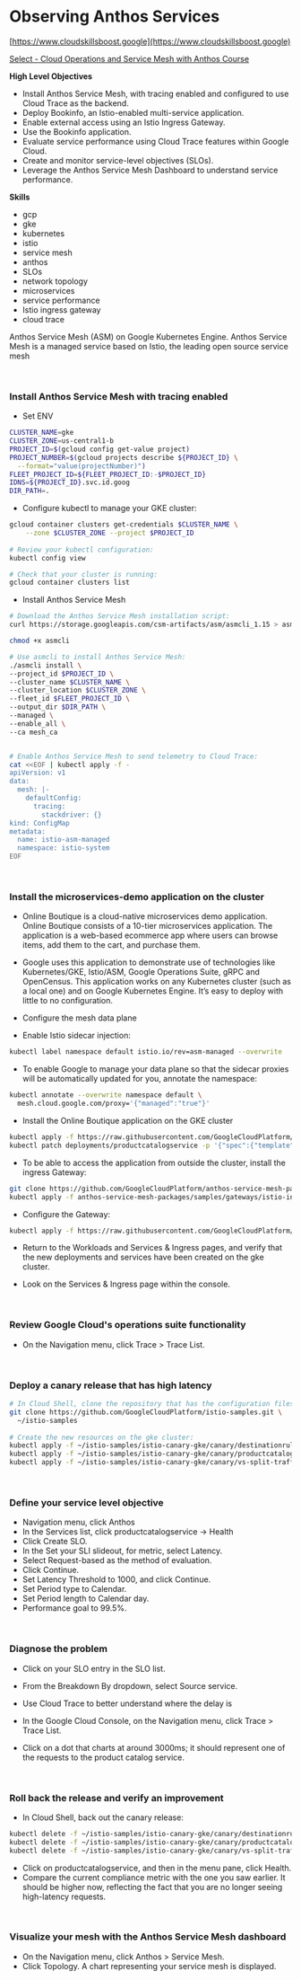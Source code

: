 # Observing Anthos Services

[https://www.cloudskillsboost.google](https://www.cloudskillsboost.google)

[Select - Cloud Operations and Service Mesh with Anthos Course](https://www.cloudskillsboost.google)

**High Level Objectives**
- Install Anthos Service Mesh, with tracing enabled and configured to use Cloud Trace as the backend.
- Deploy Bookinfo, an Istio-enabled multi-service application.
- Enable external access using an Istio Ingress Gateway.
- Use the Bookinfo application.
- Evaluate service performance using Cloud Trace features within Google Cloud.
- Create and monitor service-level objectives (SLOs).
- Leverage the Anthos Service Mesh Dashboard to understand service performance.

**Skills**
- gcp
- gke
- kubernetes
- istio
- service mesh
- anthos
- SLOs
- network topology
- microservices
- service performance
- Istio ingress gateway
- cloud trace

Anthos Service Mesh (ASM) on Google Kubernetes Engine. Anthos Service Mesh is a managed service based on Istio, the leading open source service mesh

<br>

### Install Anthos Service Mesh with tracing enabled

- Set ENV

```bash
CLUSTER_NAME=gke
CLUSTER_ZONE=us-central1-b
PROJECT_ID=$(gcloud config get-value project)
PROJECT_NUMBER=$(gcloud projects describe ${PROJECT_ID} \
  --format="value(projectNumber)")
FLEET_PROJECT_ID=${FLEET_PROJECT_ID:-$PROJECT_ID}
IDNS=${PROJECT_ID}.svc.id.goog
DIR_PATH=.
```

- Configure kubectl to manage your GKE cluster:

```bash
gcloud container clusters get-credentials $CLUSTER_NAME \
    --zone $CLUSTER_ZONE --project $PROJECT_ID
    
# Review your kubectl configuration:
kubectl config view

# Check that your cluster is running:
gcloud container clusters list

```

- Install Anthos Service Mesh

```bash
# Download the Anthos Service Mesh installation script:
curl https://storage.googleapis.com/csm-artifacts/asm/asmcli_1.15 > asmcli

chmod +x asmcli

# Use asmcli to install Anthos Service Mesh:
./asmcli install \
--project_id $PROJECT_ID \
--cluster_name $CLUSTER_NAME \
--cluster_location $CLUSTER_ZONE \
--fleet_id $FLEET_PROJECT_ID \
--output_dir $DIR_PATH \
--managed \
--enable_all \
--ca mesh_ca


# Enable Anthos Service Mesh to send telemetry to Cloud Trace:
cat <<EOF | kubectl apply -f -
apiVersion: v1
data:
  mesh: |-
    defaultConfig:
      tracing:
        stackdriver: {}
kind: ConfigMap
metadata:
  name: istio-asm-managed
  namespace: istio-system
EOF
```

<br>

### Install the microservices-demo application on the cluster

- Online Boutique is a cloud-native microservices demo application. Online Boutique consists of a 10-tier microservices application. The application is a web-based ecommerce app where users can browse items, add them to the cart, and purchase them.
- Google uses this application to demonstrate use of technologies like Kubernetes/GKE, Istio/ASM, Google Operations Suite, gRPC and OpenCensus. This application works on any Kubernetes cluster (such as a local one) and on Google Kubernetes Engine. It’s easy to deploy with little to no configuration.

- Configure the mesh data plane
- Enable Istio sidecar injection:

```bash
kubectl label namespace default istio.io/rev=asm-managed --overwrite
```

- To enable Google to manage your data plane so that the sidecar proxies will be automatically updated for you, annotate the namespace:

```bash
kubectl annotate --overwrite namespace default \
  mesh.cloud.google.com/proxy='{"managed":"true"}'
```

- Install the Online Boutique application on the GKE cluster

```bash
kubectl apply -f https://raw.githubusercontent.com/GoogleCloudPlatform/microservices-demo/master/release/kubernetes-manifests.yaml
kubectl patch deployments/productcatalogservice -p '{"spec":{"template":{"metadata":{"labels":{"version":"v1"}}}}}'
```

- To be able to access the application from outside the cluster, install the ingress Gateway:

```bash
git clone https://github.com/GoogleCloudPlatform/anthos-service-mesh-packages
kubectl apply -f anthos-service-mesh-packages/samples/gateways/istio-ingressgateway
```

- Configure the Gateway:

```bash
kubectl apply -f https://raw.githubusercontent.com/GoogleCloudPlatform/microservices-demo/master/release/istio-manifests.yaml
```

- Return to the Workloads and Services & Ingress pages, and verify that the new deployments and services have been created on the gke cluster.

- Look on the Services & Ingress page within the console.

<br>

### Review Google Cloud's operations suite functionality

- On the Navigation menu, click Trace > Trace List.

<br>

### Deploy a canary release that has high latency

```bash
# In Cloud Shell, clone the repository that has the configuration files you need for this part of the lab:
git clone https://github.com/GoogleCloudPlatform/istio-samples.git \
  ~/istio-samples
  
# Create the new resources on the gke cluster:
kubectl apply -f ~/istio-samples/istio-canary-gke/canary/destinationrule.yaml
kubectl apply -f ~/istio-samples/istio-canary-gke/canary/productcatalog-v2.yaml
kubectl apply -f ~/istio-samples/istio-canary-gke/canary/vs-split-traffic.yaml  
```

<br>

### Define your service level objective

- Navigation menu, click Anthos
- In the Services list, click productcatalogservice -> Health
- Click Create SLO.
- In the Set your SLI slideout, for metric, select Latency.
- Select Request-based as the method of evaluation.
- Click Continue.
- Set Latency Threshold to 1000, and click Continue.
- Set Period type to Calendar.
- Set Period length to Calendar day.
- Performance goal to 99.5%.

<br>

### Diagnose the problem

- Click on your SLO entry in the SLO list.
- From the Breakdown By dropdown, select Source service.

- Use Cloud Trace to better understand where the delay is
- In the Google Cloud Console, on the Navigation menu, click Trace > Trace List.
- Click on a dot that charts at around 3000ms; it should represent one of the requests to the product catalog service.


<br>

### Roll back the release and verify an improvement

- In Cloud Shell, back out the canary release:

```bash
kubectl delete -f ~/istio-samples/istio-canary-gke/canary/destinationrule.yaml
kubectl delete -f ~/istio-samples/istio-canary-gke/canary/productcatalog-v2.yaml
kubectl delete -f ~/istio-samples/istio-canary-gke/canary/vs-split-traffic.yaml
```

- Click on productcatalogservice, and then in the menu pane, click Health.
- Compare the current compliance metric with the one you saw earlier. It should be higher now, reflecting the fact that you are no longer seeing high-latency requests.

<br>

### Visualize your mesh with the Anthos Service Mesh dashboard

- On the Navigation menu, click Anthos > Service Mesh.
- Click Topology. A chart representing your service mesh is displayed.